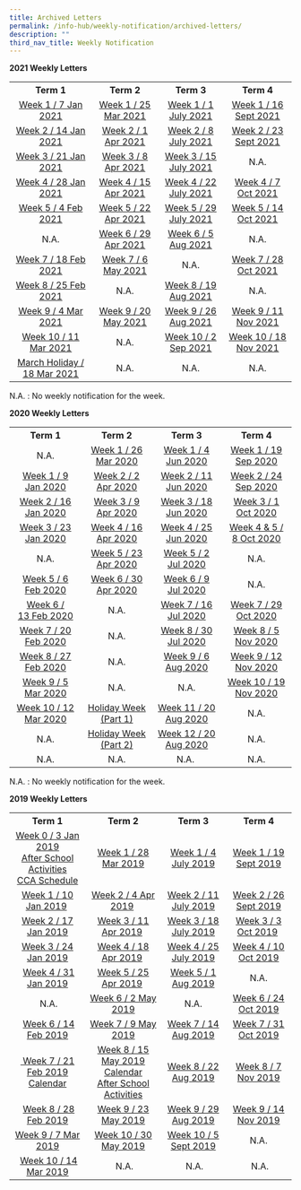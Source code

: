 ```yaml
---
title: Archived Letters
permalink: /info-hub/weekly-notification/archived-letters/
description: ""
third_nav_title: Weekly Notification
---
```

<p></p>
<strong>2021 Weekly Letters</strong></label>
<div>
<table>
<tbody>
<tr>
<th style="text-align: center;">Term 1</th>
<th style="text-align: center;">Term 2</th>
<th style="text-align: center;">Term 3</th>
<th style="text-align: center;">Term 4</th>
</tr>
<tr>
<td style="text-align: center;"><a href="https://drive.google.com/file/d/1TwDjUehKiOJGsphIW_Jy_RMGvTMH8K8G/view?usp=sharing" target="_blank" rel="noopener">Week 1 / 7 Jan 2021</a></td>
<td style="text-align: center;"><a href="https://drive.google.com/file/d/1lE411ytkYnBVk4o2P_-CnIgc4Tufsa6W/view?usp=sharing" target="_blank" rel="noopener">Week 1 / 25 Mar 2021</a></td>
<td style="text-align: center;"><a href="https://drive.google.com/file/d/1D2Rbcan_4H2KXBuRsxOkc5v1dp0pSpcl/view?usp=sharing" target="_blank" rel="noopener">Week 1 / 1 July 2021</a></td>
<td style="text-align: center;"><a href="https://drive.google.com/file/d/1Fx98J08Chx1TISZIbJa3IQMchvRi0_sN/view?usp=sharing" target="_blank" rel="noopener">Week 1 / 16 Sept 2021</a></td>
</tr>
<tr>
<td style="text-align: center;"><a href="https://drive.google.com/file/d/1xVPdbmD1YFhU6UcdjcYhl-GKuxvzn9WN/view?usp=sharing" target="_blank" rel="noopener">Week 2 / 14 Jan 2021</a></td>
<td style="text-align: center;"><a href="https://drive.google.com/file/d/1hJEVy33E0T3yiqNZiRAk-WJZpyETeoZt/view?usp=sharing" target="_blank" rel="noopener">Week 2 / 1 Apr 2021</a></td>
<td style="text-align: center;"><a href="https://drive.google.com/file/d/19_W2ujum6MOC3f_r9zryIXxFas4RaPs4/view?usp=sharing" target="_blank" rel="noopener">Week 2 / 8 July 2021</a></td>
<td style="text-align: center;"><a href="https://drive.google.com/file/d/1Sb1gquU87MVwhVhv1cCdHyheZdgijVKQ/view?usp=sharing" target="_blank" rel="noopener">Week 2 / 23 Sept 2021</a></td>
</tr>
<tr>
<td style="text-align: center;"><a href="https://drive.google.com/file/d/1_LLK6lrVsQLGVdRtCCM7wiSdgcyBWfLE/view?usp=sharing" target="_blank" rel="noopener">Week 3 / 21 Jan 2021</a></td>
<td style="text-align: center;"><a href="https://drive.google.com/file/d/19kPDEziR9SvjAhCQow66qA-Bmt-VUqeK/view?usp=sharing" target="_blank" rel="noopener">Week 3 / 8 Apr 2021</a></td>
<td style="text-align: center;"><a href="https://drive.google.com/file/d/1pLqqLvCzpTXqcJhoZY_W-LJgslu1xJpe/view?usp=sharing" target="_blank" rel="noopener">Week 3 / 15 July 2021</a></td>
<td style="text-align: center;">N.A.</td>
</tr>
<tr>
<td style="text-align: center;"><a href="https://drive.google.com/file/d/19HZfdZKjtgR68GhzvoshzouJGrY1lS9K/view?usp=sharing" target="_blank" rel="noopener">Week 4 / 28 Jan 2021</a></td>
<td style="text-align: center;"><a href="https://drive.google.com/file/d/1oQeKwEK9ukZb07sC8GHILv6HYC-Q1kVd/view?usp=sharing" target="_blank" rel="noopener">Week 4 / 15 Apr 2021</a></td>
<td style="text-align: center;"><a href="https://drive.google.com/file/d/1NjbszmKpbY8SOaV46u8U2mILykqxLBVj/view?usp=sharing" target="_blank" rel="noopener">Week 4 / 22 July 2021</a></td>
<td style="text-align: center;"><a href="https://drive.google.com/file/d/1Lf3bYnQDa58dv9AaaCpaunx_ofGfsCVy/view?usp=sharing" target="_blank" rel="noopener">Week 4 / 7 Oct 2021</a></td>
</tr>
<tr>
<td style="text-align: center;"><a href="https://drive.google.com/file/d/1Kl_4m_f-v-vkJA9hJyb2Io2EWqdPegKT/view?usp=sharing" target="_blank" rel="noopener">Week 5 / 4 Feb 2021</a></td>
<td style="text-align: center;"><a href="https://drive.google.com/file/d/1_s5km5dd-OSzKSH2RXZLvkHcbdXW076N/view?usp=sharing" target="_blank" rel="noopener">Week 5 / 22 Apr 2021</a></td>
<td style="text-align: center;"><a href="https://drive.google.com/file/d/1Im1vX24qVyRJ3hfYMlpnfSU36krunsCX/view?usp=sharing" target="_blank" rel="noopener">Week 5 / 29 July 2021</a></td>
<td style="text-align: center;"><a href="https://drive.google.com/file/d/1eBvJOI06pqcgDw_N2pn2u15y5pxkjMJH/view?usp=sharing" target="_blank" rel="noopener">Week 5 / 14 Oct 2021</a></td>
</tr>
<tr>
<td style="text-align: center;">N.A.</td>
<td style="text-align: center;"><a href="https://drive.google.com/file/d/1ovbWKUNgN5iWAJ0VhEkE5fTSBuWZEvK1/view?usp=sharing" target="_blank" rel="noopener">Week 6 / 29 Apr 2021</a></td>
<td style="text-align: center;"><a href="https://drive.google.com/file/d/1Wb9gCRTkfQ-PQcXwNixH6I_Ws3zKJtiG/view?usp=sharing" target="_blank" rel="noopener">Week 6 / 5 Aug 2021</a></td>
<td style="text-align: center;">N.A.</td>
</tr>
<tr>
<td style="text-align: center;"><a href="https://drive.google.com/file/d/1l6wu8PuKUB-a_OrnWgbBEkpjb9xTZmFP/view?usp=sharing" target="_blank" rel="noopener">Week 7 / 18 Feb 2021</a></td>
<td style="text-align: center;"><a href="https://drive.google.com/file/d/1yfS3zqVfbyHTbuWr-7GeHOJc4dG3zSbg/view?usp=sharing" target="_blank" rel="noopener">Week 7 / 6 May 2021</a></td>
<td style="text-align: center;">N.A.</td>
<td style="text-align: center;"><a href="https://drive.google.com/file/d/1BhCsr_DGOU1TGt3jKbc2G0JVvbHVUV7G/view?usp=sharing" target="_blank" rel="noopener">Week 7 / 28 Oct 2021</a></td>
</tr>
<tr>
<td style="text-align: center;"><a href="https://drive.google.com/file/d/1a2GBI6pEE-VQlTaysVrrAfAuF5ZcaSNn/view?usp=sharing" target="_blank" rel="noopener">Week 8 / 25 Feb 2021</a></td>
<td style="text-align: center;">N.A.</td>
<td style="text-align: center;"><a href="https://drive.google.com/file/d/1OI3AibAJKvN6a4fJSgKGE_BefBlaY0gz/view?usp=sharing" target="_blank" rel="noopener">Week 8 / 19 Aug 2021</a></td>
<td style="text-align: center;">N.A.</td>
</tr>
<tr>
<td style="text-align: center;"><a href="https://drive.google.com/file/d/1jbwubXcoqQ_5NCaWSf77U3HLyTLdQllo/view?usp=sharing" target="_blank" rel="noopener">Week 9 / 4 Mar 2021</a></td>
<td style="text-align: center;"><a href="https://drive.google.com/file/d/1csOSh-rTDZLlNPsjvbAzmQ0EzxpV20Ff/view?usp=sharing" target="_blank" rel="noopener">Week 9 / 20 May 2021</a></td>
<td style="text-align: center;"><a href="https://drive.google.com/file/d/15j2Z6Nnt1__ziq4WIiP-58-L-JxVZ1gK/view?usp=sharing" target="_blank" rel="noopener">Week 9 / 26 Aug 2021</a></td>
<td style="text-align: center;"><a href="https://drive.google.com/file/d/1fb3aB8CP0H5c1TF2FG-pB6uadNPfLy7s/view?usp=sharing" target="_blank" rel="noopener">Week 9 / 11 Nov 2021</a><br /><u></u></td>
</tr>
<tr>
<td style="text-align: center;"><a href="https://drive.google.com/file/d/11tuHB07gMyLc5J8EhhuhY4yJaz1dFaRO/view?usp=sharing" target="_blank" rel="noopener">Week 10 / 11 Mar 2021</a></td>
<td style="text-align: center;">N.A.</td>
<td style="text-align: center;"><a href="https://drive.google.com/file/d/1xCMvMVugHxJ6_WF6ToMxhVgiQl9PwLqy/view?usp=sharing" target="_blank" rel="noopener">Week 10 / 2 Sep 2021</a></td>
<td style="text-align: center;"><a href="https://drive.google.com/file/d/1Zn_0BqPHogryvgvuy1bNQgz5z8GVRzVS/view?usp=sharing" target="_blank" rel="noopener">Week 10 / 18 Nov 2021</a></td>
</tr>
<tr>
<td style="text-align: center;"><a href="https://drive.google.com/file/d/1kGKv-peW11gE8xMFFh3NhoavWtuOOCFc/view?usp=sharing" target="_blank" rel="noopener">March Holiday / 18 Mar 2021</a></td>
<td style="text-align: center;">N.A.</td>
<td style="text-align: center;">N.A.</td>
<td style="text-align: center;">N.A.</td>
</tr>
</tbody>
</table>
<p>N.A. : No weekly notification for the week.</p>
</div>
</li>
<p></p>
<strong>2020 Weekly Letters</strong></label>
<div>
<table>
<tbody>
<tr>
<th style="text-align: center;">Term 1</th>
<th style="text-align: center;">Term 2</th>
<th style="text-align: center;">Term 3</th>
<th style="text-align: center;">Term 4</th>
</tr>
<tr>
<td style="text-align: center;">N.A.</td>
<td style="text-align: center;"><a href="https://drive.google.com/file/d/1LVadMYwbhX4diTSBm1CVKefxCJG1V16R/view?usp=sharing" target="">Week 1 / 26 Mar 2020</a></td>
<td style="text-align: center;"><a href="https://drive.google.com/file/d/1ygxjr2dFK2sisQ0G-niDEZuStuk_zENz/view?usp=sharing" target="">Week 1 / 4 Jun 2020</a></td>
<td style="text-align: center;"><a href="https://drive.google.com/file/d/1-RVJ6ow-NquF_SBUbyu8KZnWPfWv1Zqx/view?usp=sharing" target="">Week 1 / 19 Sep 2020</a></td>
</tr>
<tr>
<td style="text-align: center;"><a href="https://drive.google.com/file/d/1j1SEoRClGz9NzlfZ3QFmsdrwbSQh1edK/view?usp=sharing" target="">Week 1 / 9 Jan 2020</a></td>
<td style="text-align: center;"><a href="https://drive.google.com/file/d/18b8_9VRr26v2pgpV1i-DwjlyBJtbBS77/view?usp=sharing" target="">Week 2 / 2 Apr 2020</a></td>
<td style="text-align: center;"><a href="https://drive.google.com/file/d/1yRXus9YMYPHbJ_bUsWtN-3hF9lBeRHCG/view?usp=sharing" target="">Week 2 / 11 Jun 2020</a></td>
<td style="text-align: center;"><a href="https://drive.google.com/file/d/1ScW3gkIQbJOIdHiPqfsgi824Ible3ifV/view?usp=sharing" target="">Week 2 / 24 Sep 2020</a></td>
</tr>
<tr>
<td style="text-align: center;"><a href="https://drive.google.com/file/d/1qr1S13x2qQaRz6lMuOwa3Gg1WCHRfnp2/view?usp=sharing" target="">Week 2 / 16 Jan 2020</a></td>
<td style="text-align: center;"><a href="https://drive.google.com/file/d/1uRZh5AtcJaXvKfKQKjbVNBBv3cs4oHH0/view?usp=sharing" target="">Week 3 / 9 Apr 2020</a></td>
<td style="text-align: center;"><a href="https://drive.google.com/file/d/1sYgGn5wsm5SYbFoXRRGzNtPQXVerPRu8/view?usp=sharing" target="">Week 3 / 18 Jun 2020</a></td>
<td style="text-align: center;"><a href="https://drive.google.com/file/d/17ox09M_cB8b5ODebPFT1iGJlItogdxWn/view?usp=sharing" target="">Week 3 / 1 Oct 2020</a></td>
</tr>
<tr>
<td style="text-align: center;"><a href="https://drive.google.com/file/d/1vvHN51wSc7ZGsoCMKg1Kbr2UKhAkxeJf/view?usp=sharing" target="">Week 3 / 23 Jan 2020</a></td>
<td style="text-align: center;"><a href="https://drive.google.com/file/d/1FiLKG4MZNq5N3d2FN1iNiC1vfSpZKSgv/view?usp=sharing" target="">Week 4 / 16 Apr 2020</a></td>
<td style="text-align: center;"><a href="https://drive.google.com/file/d/1ABduO2L0ip-tS9aQmg50J57U1TwlTRsW/view?usp=sharing" target="">Week 4 / 25 Jun 2020</a></td>
<td style="text-align: center;"><a href="https://drive.google.com/file/d/1oaj63htXcagOdr7mH7n3WL7YLP9jF588/view?usp=sharing" target="">Week 4 &amp; 5 / 8 Oct 2020</a></td>
</tr>
<tr>
<td style="text-align: center;">N.A.</td>
<td style="text-align: center;"><a href="https://drive.google.com/file/d/1Cq4k2zF65DgqIWgLFqVUvjqRsza7-0ZJ/view?usp=sharing" target="">Week 5 / 23 Apr 2020</a></td>
<td style="text-align: center;"><a href="https://drive.google.com/file/d/1ZAMoVwpqjkP-AAO9C0Ey3fcKb0DDyiJg/view?usp=sharing" target="">Week 5 / 2 Jul 2020</a></td>
<td style="text-align: center;">N.A.</td>
</tr>
<tr>
<td style="text-align: center;"><a href="https://drive.google.com/file/d/1LaBem8mNhEbXemKtVMuKzghLKOWmPPXs/view?usp=sharing" target="">Week 5 / 6 Feb 2020</a></td>
<td style="text-align: center;"><a href="https://drive.google.com/file/d/1HWfDcdv20Y8GPApg2Q46XwYjNYqgvXRo/view?usp=sharing" target="">Week 6 / 30 Apr 2020</a></td>
<td style="text-align: center;"><a href="https://drive.google.com/file/d/1O9si7kuE1-HWIITi6fBYTom-g_-akOnB/view?usp=sharing" target="">Week 6 / 9 Jul 2020</a></td>
<td style="text-align: center;">N.A.</td>
</tr>
<tr>
<td style="text-align: center;"><a href="https://drive.google.com/file/d/19zLY8ipAAhUsaw-ovQTREaMwRwAX9jmF/view?usp=sharing" target="">Week 6 / 13&nbsp;Feb 2020</a></td>
<td style="text-align: center;">N.A.</td>
<td style="text-align: center;"><a href="https://drive.google.com/file/d/1-LudVSr62QNmvw_1m3fhEMMGymcMLnsY/view?usp=sharing" target="">Week 7 / 16 Jul 2020</a></td>
<td style="text-align: center;"><a href="https://drive.google.com/file/d/18cYX4CuPml400JXEldQlDVvNVqUu253N/view?usp=sharing" target="">Week 7 / 29 Oct 2020</a></td>
</tr>
<tr>
<td style="text-align: center;"><a href="https://drive.google.com/file/d/1Wt_nJO5fUZIyDqMJWrzTDyDW_HDGz2T0/view?usp=sharing" target="">Week 7 / 20 Feb 2020</a></td>
<td style="text-align: center;">N.A.</td>
<td style="text-align: center;"><a href="https://drive.google.com/file/d/1U0c-gv-boO7qDDiSQ96-0I0nvYLz-CUm/view?usp=sharing" target="">Week 8 / 30 Jul 2020</a></td>
<td style="text-align: center;"><a href="https://drive.google.com/file/d/1wqnj6CRUHI5lMZTRuip80oM3EHBtV1bR/view?usp=sharing" target="">Week 8 / 5 Nov 2020</a></td>
</tr>
<tr>
<td style="text-align: center;"><a href="https://drive.google.com/file/d/1N4cJPcCnnWFvSZzh5e7xkOs3JZlB8pmo/view?usp=sharing" target="">Week 8 / 27 Feb 2020</a></td>
<td style="text-align: center;">N.A.</td>
<td style="text-align: center;"><a href="https://drive.google.com/file/d/1ynGWyCL7hSs0RusTkZA9KDjd8e7EdxtO/view?usp=sharing" target="">Week 9 / 6 Aug 2020</a></td>
<td style="text-align: center;"><a href="https://drive.google.com/file/d/1b6r320-ZkAqNv5zabd5_jhrURFhUlNiF/view?usp=sharing" target="">Week 9 / 12 Nov 2020</a><br /><u></u></td>
</tr>
<tr>
<td style="text-align: center;"><a href="https://drive.google.com/file/d/1ScsT-vzulegX7ianeYzx77DAUlpFqWT6/view?usp=sharing" target="">Week 9 / 5 Mar 2020</a></td>
<td style="text-align: center;">N.A.</td>
<td style="text-align: center;">N.A.</td>
<td style="text-align: center;"><a href="https://drive.google.com/file/d/1sMUXNqr_UBEN69eU_rbn8dYuBIAzkHKW/view?usp=sharing" target="">Week 10 / 19 Nov 2020</a></td>
</tr>
<tr>
<td style="text-align: center;"><a href="https://drive.google.com/file/d/1_QwKgThEsPH_ar6g1bCs3CQsxUKfumQB/view?usp=sharing" target="">Week 10 / 12 Mar 2020</a></td>
<td style="text-align: center;"><a href="https://drive.google.com/file/d/1f78MjAb6fQ26OtE3uHrW1Ad9s84YFtcu/view?usp=sharing" target="">Holiday Week (Part 1)</a></td>
<td style="text-align: center;"><a href="https://drive.google.com/file/d/1zpfu9LhKGTFTnjK-UZaXVwBRnz_DVA8A/view?usp=sharing" target="">Week 11 / 20 Aug 2020</a></td>
<td style="text-align: center;">N.A.</td>
</tr>
<tr>
<td style="text-align: center;">N.A.</td>
<td style="text-align: center;"><a href="https://drive.google.com/file/d/1_dxGmmg2kCrJ0h3zzqJJiMbOUMj_vm3M/view?usp=sharing" target="">Holiday Week (Part 2)</a></td>
<td style="text-align: center;"><a href="https://drive.google.com/file/d/1-syj3b3Gyt1k-l3SEpdz809UXVTlChjR/view?usp=sharing" target="">Week 12 / 20 Aug 2020</a></td>
<td style="text-align: center;">N.A.</td>
</tr>
<tr>
<td style="text-align: center;">N.A.</td>
<td style="text-align: center;">N.A.</td>
<td style="text-align: center;">N.A.&nbsp;</td>
<td style="text-align: center;">N.A.</td>
</tr>
</tbody>
</table>
<p>N.A. : No weekly notification for the week.</p>
</div>
</li>
<p></p>
<strong>2019 Weekly Letters</strong></label>
<div>
<table>
<tbody>
<tr>
<th style="text-align: center;">Term 1</th>
<th style="text-align: center;">Term 2</th>
<th style="text-align: center;">Term 3</th>
<th style="text-align: center;">Term 4</th>
</tr>
<tr>
<td style="text-align: center;"><a href="https://drive.google.com/drive/folders/1sEcMuDeQQqKugW8fL4LXv_m_LzlNqsGi?usp=sharing" target="">Week 0 / 3 Jan 2019</a><br /><a href="https://drive.google.com/drive/folders/1R5ZbvU35CmhH8MuJjRoPOnjKvVBVQxmM?usp=sharing" target="">After School Activities</a><br /><a href="https://drive.google.com/drive/folders/1RP4bQE7SYzFDcXd6ezXjXgzOVQW9bdIs?usp=sharing" target="">CCA Schedule</a></td>
<td style="text-align: center;"><a href="https://drive.google.com/file/d/1PGAMKTkQdKjKZTWnFwvdVvjr_MmZhXdt/view?usp=sharing" target="">Week 1 / 28 Mar 2019</a></td>
<td style="text-align: center;"><a href="https://drive.google.com/file/d/1z298xYfN-kb_WzuptC3rGCmHm1Fi01fN/view?usp=sharing" target="">Week 1 / 4 July 2019</a><u></u></td>
<td style="text-align: center;"><a href="https://drive.google.com/file/d/1jyuZwKpUNTPJN26lXT2ervoWcMFRPWHp/view?usp=sharing" target="">Week 1 / 19 Sept 2019</a></td>
</tr>
<tr>
<td style="text-align: center;"><a href="https://drive.google.com/file/d/1Zn-EhyjT1V6sUieP6JhRoE4JzN3gW2JQ/view?usp=sharing" target="">Week 1 / 10 Jan 2019</a>&nbsp;</td>
<td style="text-align: center;"><a href="https://drive.google.com/file/d/1HYmcJKLhnr0CFCAI2KaDeIHlxJxx9wou/view?usp=sharing" target="">Week 2 / 4 Apr 2019</a>&nbsp;</td>
<td style="text-align: center;"><a href="https://drive.google.com/file/d/1d418SbzBvw3CcW9mcX2-IrzM9niHX66O/view?usp=sharing" target="">Week 2 / 11 July 2019</a></td>
<td style="text-align: center;"><a href="https://drive.google.com/file/d/1Wb5v_oH2k4-LVX393-38PlCyzlkrfwYz/view?usp=sharing" target="">Week 2 / 26 Sept 2019</a></td>
</tr>
<tr>
<td style="text-align: center;"><a href="https://drive.google.com/file/d/1AKl0gC0NdtU6xL__wHGu8dWuBfVDYbjA/view?usp=sharing" target="">Week 2 / 17 Jan 2019</a><u></u></td>
<td style="text-align: center;"><a href="https://drive.google.com/file/d/1NnPAD6xVuCc82RtFfapdnZrETWZgBekv/view?usp=sharing" target="">Week 3 / 11 Apr 2019</a>&nbsp;</td>
<td style="text-align: center;"><a href="https://drive.google.com/file/d/1ERPvi57Yql-HBBofMTF7xjP0H3AVNblK/view?usp=sharing" target="">Week 3 / 18 July 2019</a><u></u></td>
<td style="text-align: center;"><a href="https://drive.google.com/file/d/1gOF52ijSisGVl3X0ygVgVxZVRCYBl4ew/view?usp=sharing" target="">Week 3 / 3 Oct 2019</a>&nbsp;</td>
</tr>
<tr>
<td style="text-align: center;"><a href="https://drive.google.com/file/d/1i9KzMyAtgJ_ru2HVjwvxTKZkv2HKwWOo/view?usp=sharing" target="">Week 3 / 24 Jan 2019</a></td>
<td style="text-align: center;"><a href="https://drive.google.com/file/d/1oKwB3TGi8-PjE6AhUwngpNDRH02Kb2iy/view?usp=sharing" target="">Week 4 / 18 Apr 2019</a>&nbsp;</td>
<td style="text-align: center;"><a href="https://drive.google.com/file/d/1eo2w-fpT2Ydgh9hpEl9pLvqtu5wvCfz6/view?usp=sharing" target="">Week 4 / 25 July 2019</a></td>
<td style="text-align: center;"><a href="https://drive.google.com/file/d/16X8bo72nn31rrm4BUqLq_nYqJuCPwFGW/view?usp=sharing" target="">Week 4 / 10 Oct 2019</a></td>
</tr>
<tr>
<td style="text-align: center;">&nbsp;<a href="https://drive.google.com/file/d/1B6pBGCB9rBtRlrkcfQnNuxWewJOJx6PM/view?usp=sharing" target="">Week 4 / 31 Jan 2019</a></td>
<td style="text-align: center;"><a href="https://drive.google.com/file/d/1t8kkNvqiJCBuxzYT0_yjGe2rDzA9Z0Dv/view?usp=sharing" target="">Week 5 / 25 Apr 2019</a>&nbsp;</td>
<td style="text-align: center;"><a href="https://drive.google.com/file/d/1Kj-SYUIWqr59qy90G1UQlf9ZdsnFBsgI/view?usp=sharing" target="">Week 5 / 1 Aug 2019<u></u></a></td>
<td style="text-align: center;">N.A.</td>
</tr>
<tr>
<td style="text-align: center;">&nbsp;N.A.</td>
<td style="text-align: center;"><a href="https://drive.google.com/file/d/1bOH0GEKpkC5e7hyNJ-1u3BzgSmj3wz08/view?usp=sharing" target="">Week 6 / 2 May 2019</a></td>
<td style="text-align: center;">N.A.</td>
<td style="text-align: center;"><a href="https://drive.google.com/file/d/1lmzpC8i6j6_eLt9kGr-KEl49G5jntRtC/view?usp=sharing" target="">Week 6 / 24 Oct 2019</a></td>
</tr>
<tr>
<td style="text-align: center;">&nbsp;<a href="https://drive.google.com/file/d/1_kwOPMNM-CNGyEplQvA-16CfB8EiGWXn/view?usp=sharing" target="">Week 6 / 14 Feb 2019</a></td>
<td style="text-align: center;"><a href="https://drive.google.com/file/d/1TS9EkNuDgvBdv_oXrBISNweoLDB9ulo7/view?usp=sharing" target="">Week 7 / 9 May 2019</a></td>
<td style="text-align: center;"><a href="https://drive.google.com/file/d/1igv4beCmpOELtBqYyjDc8BIhTyUrDnOj/view?usp=sharing" target="">Week 7 / 14 Aug 2019</a></td>
<td style="text-align: center;"><a href="https://drive.google.com/file/d/1tpmvuXkA5x4mJi2CIglp1GVNiHrdZGtI/view?usp=sharing" target="">Week 7 / 31 Oct 2019</a></td>
</tr>
<tr>
<td style="text-align: center;"><a href="https://drive.google.com/file/d/1kFTtChFlCXNSHIce2NPdxd7uT6f99f8q/view?usp=sharing" target="">&nbsp;Week 7 / 21 Feb 2019</a><br /><a href="https://drive.google.com/file/d/1dLCIcL3l56GIFTCaa7nxg5TPhcdZwnO6/view?usp=sharing" target="">Calendar</a></td>
<td style="text-align: center;"><a href="https://drive.google.com/drive/folders/1-Hurk8g08CbdT29Wae4AtEau7A6ZcZMg?usp=sharing" target="">Week 8 / 15 May 2019</a><br /><a href="https://drive.google.com/drive/folders/1dppQ1uWqc_zeGC0mZGO5Wif7amQ45UyE?usp=sharing" target="">Calendar</a><br /><a href="https://drive.google.com/drive/folders/1oeK91fD5w9xSmHsGOjF03lyOa8xNWGom?usp=sharing" target="">After School Activities</a></td>
<td style="text-align: center;"><a href="https://drive.google.com/file/d/1BVh5275iFEAAJ1kMfNFG7v6WUDve_jQY/view?usp=sharing" target="">Week 8 / 22 Aug 2019</a></td>
<td style="text-align: center;"><a href="https://drive.google.com/file/d/1V8FLhsGCVt06Orjrq8dnoKv-w4zceNI5/view?usp=sharing" target="">Week 8 / 7 Nov 2019</a></td>
</tr>
<tr>
<td style="text-align: center;">&nbsp;<a href="https://drive.google.com/file/d/1SRt0QSLwCYMjXfF_er66UTFbAKHorqBi/view?usp=sharing" target="">Week 8 / 28 Feb 2019</a></td>
<td style="text-align: center;"><a href="https://drive.google.com/file/d/1zq4vC9dDJf8ryuu5A_VwtknlwRdTCSHC/view?usp=sharing" target="">Week 9 / 23 May 2019</a></td>
<td style="text-align: center;"><a href="https://drive.google.com/file/d/1PapuI1q3gEdzs_OhKA8FRZpU69KKC4N0/view?usp=sharing" target="">Week 9 / 29 Aug 2019</a></td>
<td style="text-align: center;"><a href="https://drive.google.com/file/d/1S3FT8Y0PgkmPPKymzINwCc9PeTuvvTPh/view?usp=sharing" target="">Week 9 / 14 Nov 2019</a><br /><u></u></td>
</tr>
<tr>
<td style="text-align: center;"><a href="https://drive.google.com/file/d/12UlDj8Lm5oqns8mXA31Y47FEBtspZY97/view?usp=sharing" target="">Week 9 / 7 Mar 2019</a></td>
<td style="text-align: center;"><a href="https://drive.google.com/file/d/1f0aog1cuJm2IKNo9vmJLNnT9cpdeWnHN/view?usp=sharing" target="">Week 10 / 30 May 2019</a></td>
<td style="text-align: center;"><a href="https://drive.google.com/file/d/1Sa-Ooz_9Id6JCNQLicfm3KGJkHlGUZoG/view?usp=sharing" target="">Week 10 / 5 Sept 2019</a></td>
<td style="text-align: center;">N.A.</td>
</tr>
<tr>
<td style="text-align: center;">&nbsp;<a href="https://drive.google.com/file/d/1sVGzmx9QsqfX2yrRI5M63NcZw1ixEDJo/view?usp=sharing" target="">Week 10 / 14 Mar 2019</a></td>
<td style="text-align: center;">&nbsp;N.A.</td>
<td style="text-align: center;">&nbsp;N.A.</td>
<td style="text-align: center;">&nbsp;N.A.</td>
</tr>
</tbody>
</table>
</div>
</li>
</ul>